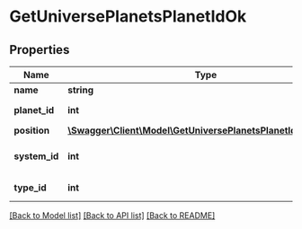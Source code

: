 # GetUniversePlanetsPlanetIdOk

## Properties
Name | Type | Description | Notes
------------ | ------------- | ------------- | -------------
**name** | **string** | name string | 
**planet_id** | **int** | planet_id integer | 
**position** | [**\Swagger\Client\Model\GetUniversePlanetsPlanetIdOkPosition**](GetUniversePlanetsPlanetIdOkPosition.md) |  | [optional] 
**system_id** | **int** | The solar system this planet is in | 
**type_id** | **int** | type_id integer | 

[[Back to Model list]](../README.md#documentation-for-models) [[Back to API list]](../README.md#documentation-for-api-endpoints) [[Back to README]](../README.md)


